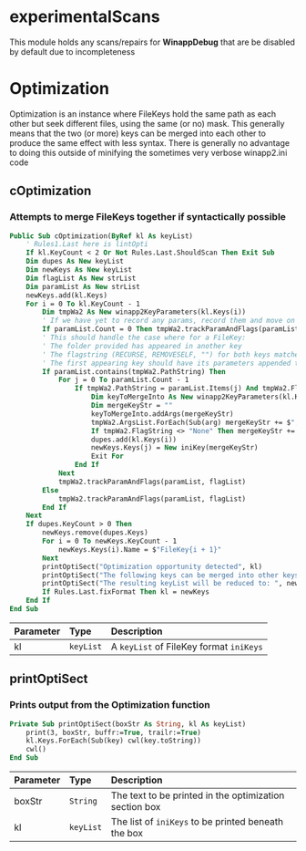 
# experimentalScans

This module holds any scans/repairs for **WinappDebug** that are be disabled by default due to incompleteness

# Optimization

Optimization is an instance where FileKeys hold the same path as each other but seek different files, using the same (or no) mask. This generally means that the two (or more) keys can be merged into each other to produce the same effect with less syntax. There is generally no advantage to doing this outside of minifying the sometimes very verbose winapp2.ini code

## cOptimization

### Attempts to merge FileKeys together if syntactically possible

```vb
Public Sub cOptimization(ByRef kl As keyList)
    ' Rules1.Last here is lintOpti
    If kl.KeyCount < 2 Or Not Rules.Last.ShouldScan Then Exit Sub
    Dim dupes As New keyList
    Dim newKeys As New keyList
    Dim flagList As New strList
    Dim paramList As New strList
    newKeys.add(kl.Keys)
    For i = 0 To kl.KeyCount - 1
        Dim tmpWa2 As New winapp2KeyParameters(kl.Keys(i))
        ' If we have yet to record any params, record them and move on
        If paramList.Count = 0 Then tmpWa2.trackParamAndFlags(paramList, flagList) : Continue For
        ' This should handle the case where for a FileKey:
        ' The folder provided has appeared in another key
        ' The flagstring (RECURSE, REMOVESELF, "") for both keys matches
        ' The first appearing key should have its parameters appended to and the second appearing key should be removed
        If paramList.contains(tmpWa2.PathString) Then
            For j = 0 To paramList.Count - 1
                If tmpWa2.PathString = paramList.Items(j) And tmpWa2.FlagString = flagList.Items(j) Then
                    Dim keyToMergeInto As New winapp2KeyParameters(kl.Keys(j))
                    Dim mergeKeyStr = ""
                    keyToMergeInto.addArgs(mergeKeyStr)
                    tmpWa2.ArgsList.ForEach(Sub(arg) mergeKeyStr += $";{arg}")
                    If tmpWa2.FlagString <> "None" Then mergeKeyStr += $"|{tmpWa2.FlagString}"
                    dupes.add(kl.Keys(i))
                    newKeys.Keys(j) = New iniKey(mergeKeyStr)
                    Exit For
                End If
            Next
            tmpWa2.trackParamAndFlags(paramList, flagList)
        Else
            tmpWa2.trackParamAndFlags(paramList, flagList)
        End If
    Next
    If dupes.KeyCount > 0 Then
        newKeys.remove(dupes.Keys)
        For i = 0 To newKeys.KeyCount - 1
            newKeys.Keys(i).Name = $"FileKey{i + 1}"
        Next
        printOptiSect("Optimization opportunity detected", kl)
        printOptiSect("The following keys can be merged into other keys:", dupes)
        printOptiSect("The resulting keyList will be reduced to: ", newKeys)
        If Rules.Last.fixFormat Then kl = newKeys
    End If
End Sub
```

|Parameter|Type|Description|
|:-|:-|:-
kl|`keyList`|A `keyList` of FileKey format `iniKeys`

## printOptiSect

### Prints output from the Optimization function

```vb
Private Sub printOptiSect(boxStr As String, kl As keyList)
    print(3, boxStr, buffr:=True, trailr:=True)
    kl.Keys.ForEach(Sub(key) cwl(key.toString))
    cwl()
End Sub
```

|Parameter|Type|Description|
|:-|:-|:-
boxStr|`String`|The text to be printed in the optimization section box
kl|`keyList`|The list of `iniKeys` to be printed beneath the box

